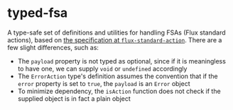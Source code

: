 # typed-fsa
A type-safe set of definitions and utilities for handling FSAs (Flux standard
actions), based on [the specification at `flux-standard-action`](
https://github.com/acdlite/flux-standard-action). There are a few slight
differences, such as:
- The `payload` property is not typed as optional, since if it is meaningless to
  have one, we can supply `void` or `undefined` accordingly
- The `ErrorAction` type's definition assumes the convention that if the `error`
  property is set to `true`, the `payload` is an `Error` object
- To minimize dependency, the `isAction` function does not check if the supplied
  object is in fact a plain object
